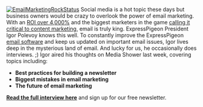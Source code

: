 [![EmailMarketingRockStatus](/blog/wp-content/uploads/2014/06/EmailMarketingRockStatus.png)](/blog/wp-content/uploads/2014/06/EmailMarketingRockStatus.png)
Social media is a hot topic these days but business owners would be
crazy to overlook the power of email marketing. With an [ROI over
4,000%](/blog/2014/01/06/email-marketing-statistics-2014/)
and the biggest marketers in the game [calling it critical to content
marketing](/blog/2014/05/08/content-marketing-email-esps-the-future-of-marketing-with-andy-crestodina/),
email is truly king. ExpressPigeon President Igor Polevoy knows this
well. To constantly improve the ExpressPigeon [email
software](http://expresspigeon.com) and keep us updated on important
email issues, Igor lives deep in the mysterious land of email. And lucky
for us, he occasionally does interviews. ;) Igor aired his thoughts on
Media Shower last week, covering topics including:

-   **Best practices for building a newsletter**
-   **Biggest mistakes in email marketing**
-   **The future of email marketing**

**[Read the full interview
here](http://mediashower.com/blog/expert-interview-with-igor-polevoy-for-media-shower/)**
and sign up for our free newsletter.
